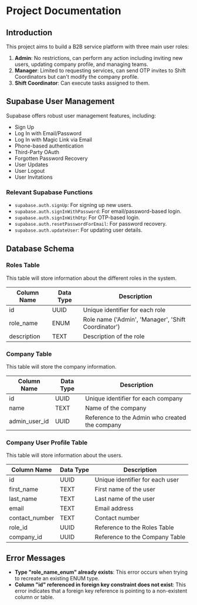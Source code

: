 
# Project Documentation

## Introduction

This project aims to build a B2B service platform with three main user roles:

1. **Admin**: No restrictions, can perform any action including inviting new users, updating company profile, and managing teams.
2. **Manager**: Limited to requesting services, can send OTP invites to Shift Coordinators but can't modify the company profile.
3. **Shift Coordinator**: Can execute tasks assigned to them.

## Supabase User Management

Supabase offers robust user management features, including:

- Sign Up
- Log In with Email/Password
- Log In with Magic Link via Email
- Phone-based authentication
- Third-Party OAuth
- Forgotten Password Recovery
- User Updates
- User Logout
- User Invitations

### Relevant Supabase Functions

- `supabase.auth.signUp`: For signing up new users.
- `supabase.auth.signInWithPassword`: For email/password-based login.
- `supabase.auth.signInWithOtp`: For OTP-based login.
- `supabase.auth.resetPasswordForEmail`: For password recovery.
- `supabase.auth.updateUser`: For updating user details.

## Database Schema

### Roles Table

This table will store information about the different roles in the system.

| Column Name | Data Type | Description |
|-------------|-----------|-------------|
| id          | UUID      | Unique identifier for each role |
| role_name   | ENUM      | Role name ('Admin', 'Manager', 'Shift Coordinator') |
| description | TEXT      | Description of the role |

### Company Table

This table will store the company information.

| Column Name   | Data Type | Description |
|---------------|-----------|-------------|
| id            | UUID      | Unique identifier for each company |
| name          | TEXT      | Name of the company |
| admin_user_id | UUID      | Reference to the Admin who created the company |

### Company User Profile Table

This table will store information about the users.

| Column Name   | Data Type | Description |
|---------------|-----------|-------------|
| id            | UUID      | Unique identifier for each user |
| first_name    | TEXT      | First name of the user |
| last_name     | TEXT      | Last name of the user |
| email         | TEXT      | Email address |
| contact_number| TEXT      | Contact number |
| role_id       | UUID      | Reference to the Roles Table |
| company_id    | UUID      | Reference to the Company Table |

## Error Messages

- **Type "role_name_enum" already exists**: This error occurs when trying to recreate an existing ENUM type.
- **Column "id" referenced in foreign key constraint does not exist**: This error indicates that a foreign key reference is pointing to a non-existent column or table.


